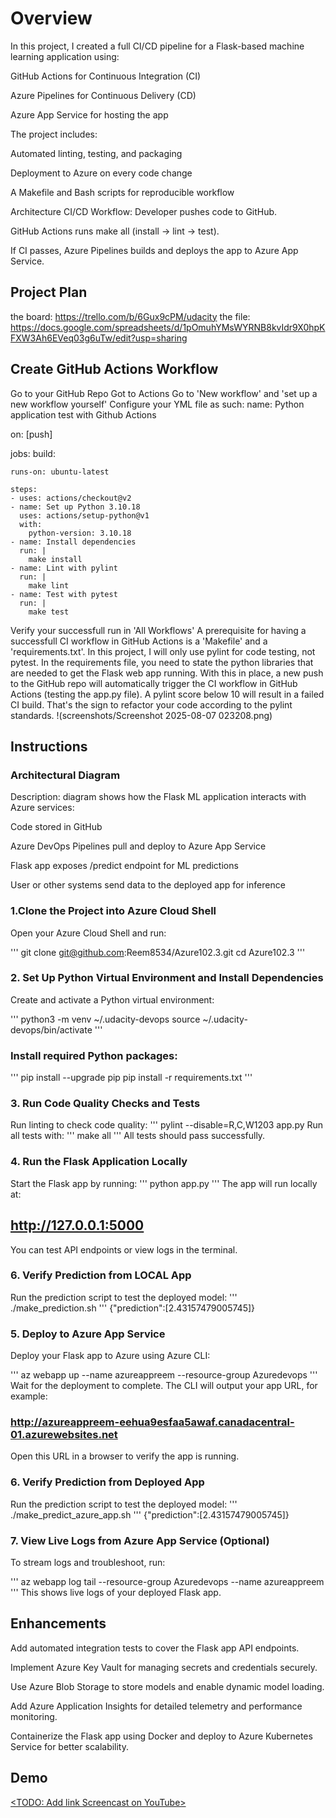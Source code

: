 # Overview

In this project, I created a full CI/CD pipeline for a Flask-based machine learning application using:

GitHub Actions for Continuous Integration (CI)

Azure Pipelines for Continuous Delivery (CD)

Azure App Service for hosting the app

The project includes:

Automated linting, testing, and packaging

Deployment to Azure on every code change

A Makefile and Bash scripts for reproducible workflow

Architecture CI/CD Workflow:
Developer pushes code to GitHub.

GitHub Actions runs make all (install → lint → test).

If CI passes, Azure Pipelines builds and deploys the app to Azure App Service.

## Project Plan

the board: https://trello.com/b/6Gux9cPM/udacity
the file: https://docs.google.com/spreadsheets/d/1pOmuhYMsWYRNB8kvIdr9X0hpKFXW3Ah6EVeq03g6uTw/edit?usp=sharing

## Create GitHub Actions Workflow
Go to your GitHub Repo
Got to Actions
Go to 'New workflow' and 'set up a new workflow yourself'
Configure your YML file as such:
name: Python application test with Github Actions

on: [push]

jobs:
  build:

    runs-on: ubuntu-latest

    steps:
    - uses: actions/checkout@v2
    - name: Set up Python 3.10.18
      uses: actions/setup-python@v1
      with:
        python-version: 3.10.18
    - name: Install dependencies
      run: |
        make install
    - name: Lint with pylint
      run: |
        make lint
    - name: Test with pytest
      run: |
        make test
Verify your successfull run in 'All Workflows'
A prerequisite for having a successfull CI workflow in GitHub Actions is a 'Makefile' and a 'requirements.txt'. In this project, I will only use pylint for code testing, not pytest. In the requirements file, you need to state the python libraries that are needed to get the Flask web app running. With this in place, a new push to the GitHub repo will automatically trigger the CI workflow in GitHub Actions (testing the app.py file). A pylint score below 10 will result in a failed CI build. That's the sign to refactor your code according to the pylint standards.
!(screenshots/Screenshot 2025-08-07 023208.png)

## Instructions
### Architectural Diagram 
Description:
diagram shows how the Flask ML application interacts with Azure services:

Code stored in GitHub

Azure DevOps Pipelines pull and deploy to Azure App Service

Flask app exposes /predict endpoint for ML predictions

User or other systems send data to the deployed app for inference

### 1.Clone the Project into Azure Cloud Shell 
Open your Azure Cloud Shell and run:

'''
git clone git@github.com:Reem8534/Azure102.3.git
cd Azure102.3
'''

### 2. Set Up Python Virtual Environment and Install Dependencies
Create and activate a Python virtual environment:

'''
python3 -m venv ~/.udacity-devops
source ~/.udacity-devops/bin/activate
'''

### Install required Python packages:
'''
pip install --upgrade pip
pip install -r requirements.txt
'''

### 3. Run Code Quality Checks and Tests
Run linting to check code quality:
'''
pylint --disable=R,C,W1203 app.py
Run all tests with:
'''
make all
'''
All tests should pass successfully.

### 4. Run the Flask Application Locally
Start the Flask app by running:
'''
python app.py
'''
The app will run locally at:

## http://127.0.0.1:5000
You can test API endpoints or view logs in the terminal.

### 6. Verify Prediction from LOCAL App
Run the prediction script to test the deployed model:
'''
./make_prediction.sh
'''
{"prediction":[2.43157479005745]}

### 5. Deploy to Azure App Service
Deploy your Flask app to Azure using Azure CLI:

'''
az webapp up --name azureappreem --resource-group Azuredevops
'''
Wait for the deployment to complete. The CLI will output your app URL, for example:

### http://azureappreem-eehua9esfaa5awaf.canadacentral-01.azurewebsites.net
Open this URL in a browser to verify the app is running.

### 6. Verify Prediction from Deployed App
Run the prediction script to test the deployed model:
'''
./make_predict_azure_app.sh
'''
{"prediction":[2.43157479005745]}
### 7. View Live Logs from Azure App Service (Optional)
To stream logs and troubleshoot, run:

'''
az webapp log tail --resource-group Azuredevops --name azureappreem
'''
This shows live logs of your deployed Flask app.


## Enhancements

Add automated integration tests to cover the Flask app API endpoints.

Implement Azure Key Vault for managing secrets and credentials securely.

Use Azure Blob Storage to store models and enable dynamic model loading.

Add Azure Application Insights for detailed telemetry and performance monitoring.

Containerize the Flask app using Docker and deploy to Azure Kubernetes Service for better scalability.
## Demo 

[<TODO: Add link Screencast on YouTube>
](https://youtu.be/RrzEMG9Vz10)




